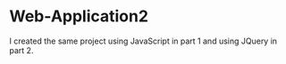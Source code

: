 # Web-Application2

I created the same project using JavaScript in part 1 and using JQuery in part 2.
